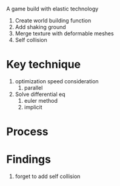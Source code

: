 A game build with elastic technology
1. Create world building function
2. Add shaking ground
3. Merge texture with deformable meshes
4. Self collision


# Key technique
1. optimization speed consideration
	1. parallel
2. Solve differential eq
	1. euler method
	2. implicit


# Process



# Findings
1. forget to add self collision